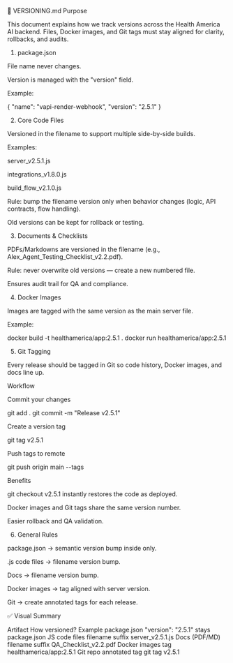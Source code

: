 📑 VERSIONING.md
Purpose

This document explains how we track versions across the Health America AI backend.
Files, Docker images, and Git tags must stay aligned for clarity, rollbacks, and audits.

1. package.json

File name never changes.

Version is managed with the "version" field.

Example:

{
  "name": "vapi-render-webhook",
  "version": "2.5.1"
}

2. Core Code Files

Versioned in the filename to support multiple side-by-side builds.

Examples:

server_v2.5.1.js

integrations_v1.8.0.js

build_flow_v2.1.0.js

Rule: bump the filename version only when behavior changes (logic, API contracts, flow handling).

Old versions can be kept for rollback or testing.

3. Documents & Checklists

PDFs/Markdowns are versioned in the filename (e.g., Alex_Agent_Testing_Checklist_v2.2.pdf).

Rule: never overwrite old versions — create a new numbered file.

Ensures audit trail for QA and compliance.

4. Docker Images

Images are tagged with the same version as the main server file.

Example:

docker build -t healthamerica/app:2.5.1 .
docker run healthamerica/app:2.5.1

5. Git Tagging

Every release should be tagged in Git so code history, Docker images, and docs line up.

Workflow

Commit your changes

git add .
git commit -m "Release v2.5.1"


Create a version tag

git tag v2.5.1


Push tags to remote

git push origin main --tags

Benefits

git checkout v2.5.1 instantly restores the code as deployed.

Docker images and Git tags share the same version number.

Easier rollback and QA validation.

6. General Rules

package.json → semantic version bump inside only.

.js code files → filename version bump.

Docs → filename version bump.

Docker images → tag aligned with server version.

Git → create annotated tags for each release.

✅ Visual Summary

Artifact	How versioned?	Example
package.json	"version": "2.5.1"	stays package.json
JS code files	filename suffix	server_v2.5.1.js
Docs (PDF/MD)	filename suffix	QA_Checklist_v2.2.pdf
Docker images	tag	healthamerica/app:2.5.1
Git repo	annotated tag	git tag v2.5.1